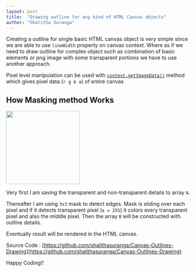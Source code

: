 ```yaml
---
layout: post
title:  "Drawing outline for any kind of HTML Canvas objects"
author: "Shalitha Suranga"
---
```


Creating a outline for single basic HTML canvas object is very simple since we are able to use `lineWidth` property on canvas context. 
Where as if we need to draw outline for complex object such as combination of basic elements or png image with some transparent portions 
we have to use another approach.

Pixel level manipulation can be used with [`context.getImageData()`](https://developer.mozilla.org/en-US/docs/Web/API/CanvasRenderingContext2D/getImageData) method which gives pixel data (`r g b a`) of entire canvas

## How Masking method Works


<img src="http://doi.ieeecomputersociety.org/cms/Computer.org/dl/trans/tc/2013/04/figures/ttc20130406311.gif" width="200"/>

Very first I am saving the transparent and non-transparent details to array `A`. 

Thereafter I am using `3x3` mask to detect edges. Mask is sliding over each pixel and if it detects transparent pixel (`a = 255`) it colors every transparent pixel and also the middle pixel. Then the array `B` will be constructed with outline details.

Eventually result will be rendered in the HTML canvas.


Source Code : [https://github.com/shalithasuranga/Canvas-Outlines-Drawing](https://github.com/shalithasuranga/Canvas-Outlines-Drawing)


Happy Coding!!





















